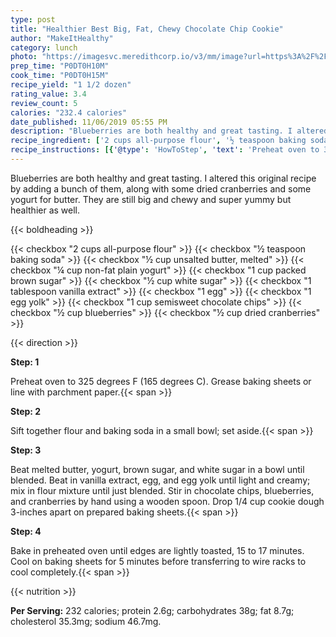 ```yaml
---
type: post
title: "Healthier Best Big, Fat, Chewy Chocolate Chip Cookie"
author: "MakeItHealthy"
category: lunch
photo: "https://imagesvc.meredithcorp.io/v3/mm/image?url=https%3A%2F%2Fimages.media-allrecipes.com%2Fuserphotos%2F1362780.jpg"
prep_time: "P0DT0H10M"
cook_time: "P0DT0H15M"
recipe_yield: "1 1/2 dozen"
rating_value: 3.4
review_count: 5
calories: "232.4 calories"
date_published: 11/06/2019 05:55 PM
description: "Blueberries are both healthy and great tasting. I altered this original recipe by adding a bunch of them, along with some dried cranberries and some yogurt for butter. They are still big and chewy and super yummy but healthier as well."
recipe_ingredient: ['2 cups all-purpose flour', '½ teaspoon baking soda', '½ cup unsalted butter, melted', '¼ cup non-fat plain yogurt', '1 cup packed brown sugar', '½ cup white sugar', '1 tablespoon vanilla extract', '1 egg', '1 egg yolk', '1 cup semisweet chocolate chips', '½ cup blueberries', '½ cup dried cranberries']
recipe_instructions: [{'@type': 'HowToStep', 'text': 'Preheat oven to 325 degrees F (165 degrees C). Grease baking sheets or line with parchment paper.\n'}, {'@type': 'HowToStep', 'text': 'Sift together flour and baking soda in a small bowl; set aside.\n'}, {'@type': 'HowToStep', 'text': 'Beat melted butter, yogurt, brown sugar, and white sugar in a bowl until blended. Beat in vanilla extract, egg, and egg yolk until light and creamy; mix in flour mixture until just blended. Stir in chocolate chips, blueberries, and cranberries by hand using a wooden spoon. Drop 1/4 cup cookie dough 3-inches apart on prepared baking sheets.\n'}, {'@type': 'HowToStep', 'text': 'Bake in preheated oven until edges are lightly toasted, 15 to 17 minutes. Cool on baking sheets for 5 minutes before transferring to wire racks to cool completely.\n'}]
---
```


Blueberries are both healthy and great tasting. I altered this original recipe by adding a bunch of them, along with some dried cranberries and some yogurt for butter. They are still big and chewy and super yummy but healthier as well. 

{{< boldheading >}}

{{< checkbox "2 cups all-purpose flour" >}}
{{< checkbox "½ teaspoon baking soda" >}}
{{< checkbox "½ cup unsalted butter, melted" >}}
{{< checkbox "¼ cup non-fat plain yogurt" >}}
{{< checkbox "1 cup packed brown sugar" >}}
{{< checkbox "½ cup white sugar" >}}
{{< checkbox "1 tablespoon vanilla extract" >}}
{{< checkbox "1  egg" >}}
{{< checkbox "1  egg yolk" >}}
{{< checkbox "1 cup semisweet chocolate chips" >}}
{{< checkbox "½ cup blueberries" >}}
{{< checkbox "½ cup dried cranberries" >}}


{{< direction >}}

**Step: 1**

Preheat oven to 325 degrees F (165 degrees C). Grease baking sheets or line with parchment paper.{{< span >}}

**Step: 2**

Sift together flour and baking soda in a small bowl; set aside.{{< span >}}

**Step: 3**

Beat melted butter, yogurt, brown sugar, and white sugar in a bowl until blended. Beat in vanilla extract, egg, and egg yolk until light and creamy; mix in flour mixture until just blended. Stir in chocolate chips, blueberries, and cranberries by hand using a wooden spoon. Drop 1/4 cup cookie dough 3-inches apart on prepared baking sheets.{{< span >}}

**Step: 4**

Bake in preheated oven until edges are lightly toasted, 15 to 17 minutes. Cool on baking sheets for 5 minutes before transferring to wire racks to cool completely.{{< span >}}

{{< nutrition >}}

**Per Serving:** 232 calories; protein 2.6g; carbohydrates 38g; fat 8.7g; cholesterol 35.3mg; sodium 46.7mg.